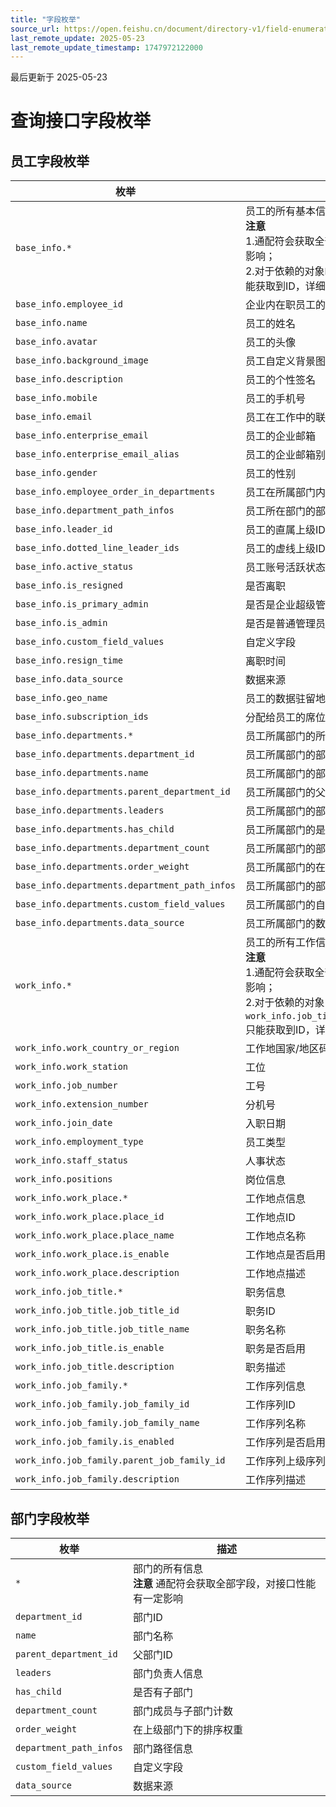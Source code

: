 ```yaml
---
title: "字段枚举"
source_url: https://open.feishu.cn/document/directory-v1/field-enumeration
last_remote_update: 2025-05-23
last_remote_update_timestamp: 1747972122000
---
```

最后更新于 2025-05-23

# 查询接口字段枚举

## 员工字段枚举

| 枚举         | 描述           | 
| --------- | --------------- | 
|`base_info.*` | 员工的所有基本信息，<br>**注意**<br>1.通配符会获取全部字段，对接口性能有一定影响；<br>2.对于依赖的对象`base_info.departments`只能获取到ID，详细信息需要指定具体的字段 |
|`base_info.employee_id` | 企业内在职员工的唯一标识 | 
|`base_info.name` | 员工的姓名 | 
|`base_info.avatar` | 员工的头像 | 
|`base_info.background_image` | 员工自定义背景图 | 
|`base_info.description` | 员工的个性签名 | 
|`base_info.mobile` | 员工的手机号 | 
|`base_info.email` | 员工在工作中的联系邮箱 | 
|`base_info.enterprise_email` | 员工的企业邮箱 | 
|`base_info.enterprise_email_alias` | 员工的企业邮箱别名 | 
|`base_info.gender` | 员工的性别 | 
|`base_info.employee_order_in_departments` | 员工在所属部门内的排序信息 | 
|`base_info.department_path_infos` | 员工所在部门的部门路径信息 | 
|`base_info.leader_id` | 员工的直属上级ID | 
|`base_info.dotted_line_leader_ids` | 员工的虚线上级ID | 
|`base_info.active_status` | 员工账号活跃状态 | 
|`base_info.is_resigned` | 是否离职 | 
|`base_info.is_primary_admin` | 是否是企业超级管理员 | 
|`base_info.is_admin` | 是否是普通管理员 | 
|`base_info.custom_field_values` | 自定义字段 | 
|`base_info.resign_time` | 离职时间 | 
|`base_info.data_source` | 数据来源 | 
|`base_info.geo_name` | 员工的数据驻留地 | 
|`base_info.subscription_ids` | 分配给员工的席位ID列表 | 
|`base_info.departments.*` | 员工所属部门的所有信息 | 
|`base_info.departments.department_id` | 员工所属部门的部门ID | 
|`base_info.departments.name` | 员工所属部门的部门名称 | 
|`base_info.departments.parent_department_id` | 员工所属部门的父部门ID | 
|`base_info.departments.leaders` | 员工所属部门的部门负责人信息 | 
|`base_info.departments.has_child` | 员工所属部门的是否有子部门 | 
|`base_info.departments.department_count` | 员工所属部门的部门成员与子部门计数 | 
|`base_info.departments.order_weight` | 员工所属部门的在上级部门下的排序权重 | 
|`base_info.departments.department_path_infos` | 员工所属部门的部门路径信息 | 
|`base_info.departments.custom_field_values` | 员工所属部门的自定义字段 | 
|`base_info.departments.data_source` | 员工所属部门的数据来源 | 
|`work_info.*` | 员工的所有工作信息，<br>**注意**<br>1.通配符会获取全部字段，对接口性能有一定影响；<br>2.对于依赖的对象`work_info.job_title`,`work_info.work_place`只能获取到ID，详细信息需要指定具体的字段 | 
|`work_info.work_country_or_region` | 工作地国家/地区码 | 
|`work_info.work_station` | 工位 | 
|`work_info.job_number` | 工号 | 
|`work_info.extension_number` | 分机号 | 
|`work_info.join_date` | 入职日期 | 
|`work_info.employment_type` | 员工类型 | 
|`work_info.staff_status` | 人事状态 | 
|`work_info.positions` | 岗位信息 | 
|`work_info.work_place.*` | 工作地点信息 | 
|`work_info.work_place.place_id` | 工作地点ID | 
|`work_info.work_place.place_name` | 工作地点名称 | 
|`work_info.work_place.is_enable` | 工作地点是否启用 | 
|`work_info.work_place.description` | 工作地点描述 | 
|`work_info.job_title.*` | 职务信息 | 
|`work_info.job_title.job_title_id` | 职务ID | 
|`work_info.job_title.job_title_name` | 职务名称 | 
|`work_info.job_title.is_enable` | 职务是否启用 | 
|`work_info.job_title.description` | 职务描述 | 
|`work_info.job_family.*` | 工作序列信息 | 
|`work_info.job_family.job_family_id` | 工作序列ID | 
|`work_info.job_family.job_family_name` | 工作序列名称 | 
|`work_info.job_family.is_enabled` | 工作序列是否启用 | 
|`work_info.job_family.parent_job_family_id` | 工作序列上级序列ID | 
|`work_info.job_family.description` | 工作序列描述| 

## 部门字段枚举

| 枚举         | 描述           | 
| --------- | --------------- | 
|`*` | 部门的所有信息<br>**注意** 通配符会获取全部字段，对接口性能有一定影响 | 
|`department_id` | 部门ID | 
|`name` | 部门名称 | 
|`parent_department_id` | 父部门ID | 
|`leaders` | 部门负责人信息 | 
|`has_child` | 是否有子部门 | 
|`department_count` | 部门成员与子部门计数 | 
|`order_weight` | 在上级部门下的排序权重 | 
|`department_path_infos` | 部门路径信息 | 
|`custom_field_values` | 自定义字段 | 
|`data_source` | 数据来源 |
